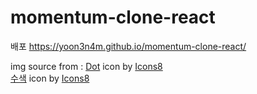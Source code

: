 # momentum-clone-react
배포 https://yoon3n4m.github.io/momentum-clone-react/


img source from :
<a target="_blank" href="https://icons8.com/icon/fcLkM6xyUJ6l/dot">Dot</a> icon by <a target="_blank" href="https://icons8.com">Icons8</a> <br>
<a target="_blank" href="https://icons8.com/icon/elSdeHsB03U3/%EC%88%98%EC%83%89">수색</a> icon by <a target="_blank" href="https://icons8.com">Icons8</a>
